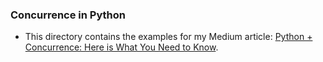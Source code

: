 ### Concurrence in Python

* This directory contains the examples for my Medium article: [Python + Concurrence: Here is What You Need to Know](https://medium.com/python-for-the-utopian/python-concurrence-here-is-what-you-need-to-know-c771d86eda95).
